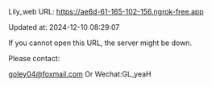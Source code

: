 Lily_web URL: https://ae6d-61-165-102-156.ngrok-free.app

Updated at: 2024-12-10 08:29:07

If you cannot open this URL, the server might be down.

Please contact: 

goley04@foxmail.com Or Wechat:GL_yeaH